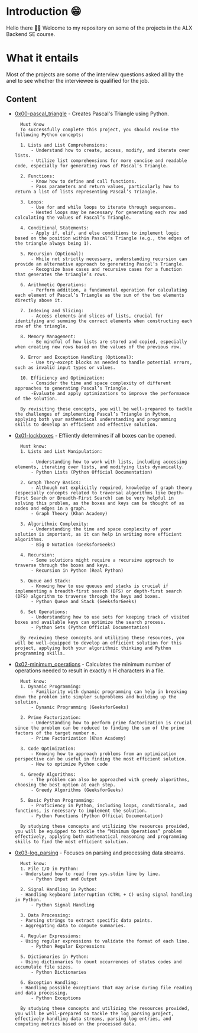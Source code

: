 # Introduction 😁
Hello there 👋🏾 
Welcome to my repository on some of the projects in the ALX Backend SE course.

# What it entails
Most of the projects are some of the interview questions asked all by the anel to see whether the interviewee is qualified for the job.

## Content
* [0x00-pascal_triangle](./0x00-pascal_triangle/) - Creates Pascal's Triangle using Python. 
        
        Must Know
        To successfully complete this project, you should revise the following Python concepts:

        1. Lists and List Comprehensions:
            - Understand how to create, access, modify, and iterate over lists.
            - Utilize list comprehensions for more concise and readable code, especially for generating rows of Pascal’s Triangle.
        
        2. Functions:
            - Know how to define and call functions.
            - Pass parameters and return values, particularly how to return a list of lists representing Pascal’s Triangle.
        
        3. Loops:
            - Use for and while loops to iterate through sequences.
            - Nested loops may be necessary for generating each row and calculating the values of Pascal’s Triangle.
        
        4. Conditional Statements:
            - Apply if, elif, and else conditions to implement logic based on the position within Pascal’s Triangle (e.g., the edges of the triangle always being 1).
        
        5. Recursion (Optional):
            - While not strictly necessary, understanding recursion can provide an alternative approach to generating Pascal’s Triangle.
            - Recognize base cases and recursive cases for a function that generates the triangle’s rows.
    
        6. Arithmetic Operations:
            - Perform addition, a fundamental operation for calculating each element of Pascal’s Triangle as the sum of the two elements directly above it.
        
        7. Indexing and Slicing:
            - Access elements and slices of lists, crucial for identifying and summing the correct elements when constructing each row of the triangle.
        
        8. Memory Management:
            - Be mindful of how lists are stored and copied, especially when creating new rows based on the values of the previous row.
        
        9. Error and Exception Handling (Optional):
            - Use try-except blocks as needed to handle potential errors, such as invalid input types or values.
        
        10. Efficiency and Optimization:
            - Consider the time and space complexity of different approaches to generating Pascal’s Triangle.
            -Evaluate and apply optimizations to improve the performance of the solution.
            
        By revisiting these concepts, you will be well-prepared to tackle the challenges of implementing Pascal’s Triangle in Python, applying both your mathematical understanding and programming skills to develop an efficient and effective solution.

* [0x01-lockboxes](./0x01-lockboxes/) - Effiiently determines if all boxes can be opened.

        Must know:
        1. Lists and List Manipulation:

            - Understanding how to work with lists, including accessing elements, iterating over lists, and modifying lists dynamically.
            - Python Lists (Python Official Documentation)
        
        2. Graph Theory Basics:
            - Although not explicitly required, knowledge of graph theory (especially concepts related to traversal algorithms like Depth-First Search or Breadth-First Search) can be very helpful in solving this problem, as the boxes and keys can be thought of as nodes and edges in a graph.
            - Graph Theory (Khan Academy)

        3. Algorithmic Complexity:
            - Understanding the time and space complexity of your solution is important, as it can help in writing more efficient algorithms.
            - Big O Notation (GeeksforGeeks)
        
        4. Recursion:
            - Some solutions might require a recursive approach to traverse through the boxes and keys.
            - Recursion in Python (Real Python)
        
        5. Queue and Stack:
            - Knowing how to use queues and stacks is crucial if implementing a breadth-first search (BFS) or depth-first search (DFS) algorithm to traverse through the keys and boxes.
            - Python Queue and Stack (GeeksforGeeks)
        
        6. Set Operations:
            - Understanding how to use sets for keeping track of visited boxes and available keys can optimize the search process.
            - Python Sets (Python Official Documentation)

        By reviewing these concepts and utilizing these resources, you will be well-equipped to develop an efficient solution for this project, applying both your algorithmic thinking and Python programming skills.

* [0x02-minimum_operations](./0x02-minimum_operations/) - Calculates the minimum number of operations needed to result in exactly n H characters in a file.

        Must know:
        1. Dynamic Programming:
            - Familiarity with dynamic programming can help in breaking down the problem into simpler subproblems and building up the solution.
            - Dynamic Programming (GeeksforGeeks)

        2. Prime Factorization:
            - Understanding how to perform prime factorization is crucial since the problem can be reduced to finding the sum of the prime factors of the target number n.
            - Prime Factorization (Khan Academy)

        3. Code Optimization:
            - Knowing how to approach problems from an optimization perspective can be useful in finding the most efficient solution.
            - How to optimize Python code

        4. Greedy Algorithms:
            - The problem can also be approached with greedy algorithms, choosing the best option at each step.
            - Greedy Algorithms (GeeksforGeeks)

        5. Basic Python Programming:
            - Proficiency in Python, including loops, conditionals, and functions, is necessary to implement the solution.
            - Python Functions (Python Official Documentation)

        By studying these concepts and utilizing the resources provided, you will be equipped to tackle the “Minimum Operations” problem effectively, applying both mathematical reasoning and programming skills to find the most efficient solution.

* [0x03-log_parsing](./0x03-log_parsing/) - Focuses on parsing and processing data streams.

        Must know:
        1. File I/O in Python:
        - Understand how to read from sys.stdin line by line.
            - Python Input and Output

        2. Signal Handling in Python:
        - Handling keyboard interruption (CTRL + C) using signal handling in Python.
            - Python Signal Handling

        3. Data Processing:
        - Parsing strings to extract specific data points.
        - Aggregating data to compute summaries.

        4. Regular Expressions:
        - Using regular expressions to validate the format of each line.
            - Python Regular Expressions

        5. Dictionaries in Python:
        - Using dictionaries to count occurrences of status codes and accumulate file sizes.
            - Python Dictionaries

        6. Exception Handling:
        - Handling possible exceptions that may arise during file reading and data processing.
            - Python Exceptions

        By studying these concepts and utilizing the resources provided, you will be well-prepared to tackle the log parsing project, effectively handling data streams, parsing log entries, and computing metrics based on the processed data.